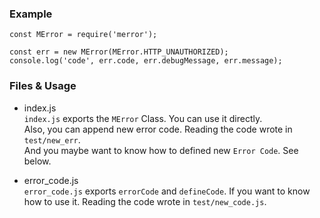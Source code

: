 ### Example
```
const MError = require('merror');

const err = new MError(MError.HTTP_UNAUTHORIZED);
console.log('code', err.code, err.debugMessage, err.message);
```

### Files & Usage
* index.js   
    `index.js` exports the `MError` Class. You can use it directly.  
    Also, you can append new error code. Reading the code wrote in `test/new_err`.   
    And you maybe want to know how to defined new `Error Code`. See below.  
    
* error_code.js  
    `error_code.js` exports `errorCode` and `defineCode`. If you want to know how to use it. Reading the code wrote in `test/new_code.js`.